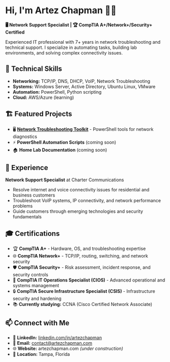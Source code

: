 # Hi, I'm Artez Chapman 👨‍💻

**🖥️ Network Support Specialist | 🏆 CompTIA A+/Network+/Security+ Certified**

Experienced IT professional with 7+ years in network troubleshooting and technical support. I specialize in automating tasks, building lab environments, and solving complex connectivity issues.

## 🔧 Technical Skills
- **Networking:** TCP/IP, DNS, DHCP, VoIP, Network Troubleshooting
- **Systems:** Windows Server, Active Directory, Ubuntu Linux, VMware
- **Automation:** PowerShell, Python scripting
- **Cloud:** AWS/Azure (learning)

## 🏗️ Featured Projects
- 🖥️ **[Network Troubleshooting Toolkit](https://github.com/artezchapman/Network-Troubleshooting-Toolkit)** - PowerShell tools for network diagnostics
- ⚡ **PowerShell Automation Scripts** (coming soon)
- 🏠 **Home Lab Documentation** (coming soon)

## 💼 Experience
**Network Support Specialist** at Charter Communications
- Resolve internet and voice connectivity issues for residential and business customers
- Troubleshoot VoIP systems, IP connectivity, and network performance problems
- Guide customers through emerging technologies and security fundamentals

## 🎓 Certifications
- 🏆 **CompTIA A+** - Hardware, OS, and troubleshooting expertise
- 🌐 **CompTIA Network+** - TCP/IP, routing, switching, and network security
- 🛡️ **CompTIA Security+** - Risk assessment, incident response, and security controls
- 🔧 **CompTIA IT Operations Specialist (CIOS)** - Advanced operational and systems management
- 🔒 **CompTIA Secure Infrastructure Specialist (CSIS)** - Infrastructure security and hardening
- 📚 **Currently studying:** CCNA (Cisco Certified Network Associate)

## 📫 Connect with Me
- 💼 **LinkedIn:** [linkedin.com/in/artezchapman](https://linkedin.com/in/artezchapman)
- 📧 **Email:** contact@artezchapman.com
- 🌐 **Website:** artezchapman.com *(under construction)*
- 📍 **Location:** Tampa, Florida
